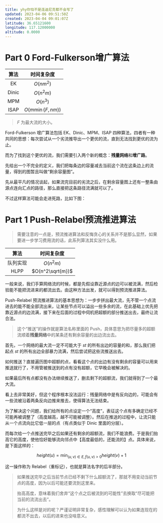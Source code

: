 ```yaml
---
title: yhy你怕不是连迪尼克都不会写了
updated: 2023-04-06 09:51:50Z
created: 2023-04-04 09:01:07Z
latitude: 36.65121600
longitude: 117.12000000
altitude: 0.0000
---
```


# Part 0 Ford-Fulkerson增广算法

| 算法    | 时间复杂度              |
|:-----:|:------------------:|
| EK    | $O(nm^2)$          |
| Dinic | $O(n^2m)$          |
| MPM   | $O(n^3)$           |
| ISAP  | $O(m\min\{F,nm\})$ |

> $F$ 为最大流的大小。

Ford-Fulkerson 增广算法包括 EK、Dinic、MPM、ISAP 四种算法，四者有一种共同的思想：每次尝试从一个劣流推导出一个更优的流，直到无法找到更优的流为止。

而为了找到这个更优的流，我们需要引入两个新的概念：**残量网络**和**增广路**。

先给出一个不完全的定义，我们把每条边的容量减去当前这个流在这条边上的流量，得到的图暂且叫做“剩余容量图”。

先从最平凡的情况谈起，如果流完目前的劣流之后，在剩余容量图上还有一整条由源点连向汇点的路径，那么直接把这条路径流满就可以了。

不过这样算法可能会走进死路，比如下图：

# Part 1 Push-Relabel预流推进算法

> 需要注意的一点是，预流推进算法和反悔贪心的关系并不是那么显然，如果要进一步学习费用流的话，此系列算法其实没什么用。

| 算法   | 时间复杂度            |
|:----:|:----------------:|
| 队列实现 | $O(n^2m)$        |
| HLPP | $O(n^2\sqrt{m})$ |

一般来说，我们手算网络流的时候，都是先假设靠近源点的边可以被流满，然后检验能不能把流进来的都流出去。由这种方法出发，就可以得到预流推进算法。

Push-Relabel 预流推进算法的基本思想为：一步步拼出最大流，先不管一个点流进去的能不能全部流出来，让某些节点可以溢出一些多余的流，在此基础上优先把靠近源点的边流满，接下来在后面的过程中伺机把超额的部分推送出去，最终让流合法。

> 这个“推送”的操作就是算法名称里面的 Push，具体意思为把尽量多的超额流顺着**残量网络**中的某条还有剩余容量的出边流出去。

首先，一个网络的最大流一定不可能大于 $st$ 的所有出边的容量的和，那么我们把起点 $st$ 的所有出边全部暴力流满，然后尝试把这些流推送出去。

如何推送？直接遍历图中超额的点，看看这个点的出边有没有剩余的容量可以用来推送就行了，不用管被推送到的点有没有超额，它早晚会被解决的。

如果最后所有点都没有办法继续推送了，删去剩下的超额流，我们就得到了一个最大流。

看上去非常美好，但这个程序根本没法运行：残量网络中是有反向边的，可能会有一些流被沿着两条反向边推来推去，使得算法无法结束。

为了解决这个问题，我们给所有的点设定一个“高度”，表征这个点有多确定已经不可能再被调整了（高度越高，越不可能被调整）。然后在推送的过程中，让流只能从一个点流向比它低一层的点（有点类似于 Dinic 里面的分层）。

而每次给一个点推送完毕之后如果还有剩余的超额流，我们不能浪费。于是我们抬高它的高度，使他恰好能够流向邻点中【高度最低的，还能流的】点。具体来说，是下面这样的：

$$
height(u) = \min_{(u,v)\in E,f(u,v)> 0} height(v) + 1
$$

这一操作称为 Relabel（重标记），也就是算法名字的后半部分。

> 如果推送完毕之后当前节点已经不剩下什么超额流了，那就不用变动当前节点的高度，因为以后可能还要流到这里来。
> 
> 抬高高度，意味着我们舍弃“这个点之后被流到的可能性”去换取“尽可能把当前的流流出去”。
> 
> 为什么这样是对的呢？严谨证明非常复杂，感性理解可以认为如果连现在的都流不出去，以后的进来也没啥意义。